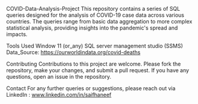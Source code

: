 COVID-Data-Analysis-Project
This repository contains a series of SQL queries designed for the analysis of COVID-19 case data across various countries. The queries range from basic data aggregation to more complex statistical analysis, providing insights into the pandemic's spread and impacts.

Tools Used
Window 11 (or_any)
SQL server management studio (SSMS)
Data_Source: https://ourworldindata.org/covid-deaths 

Contributing
Contributions to this project are welcome. Please fork the repository, make your changes, and submit a pull request. If you have any questions, open an issue in the repository.

Contact
For any further queries or suggestions, please reach out via 
LinkedIn : www.linkedin.com/in/saifhaneef 
